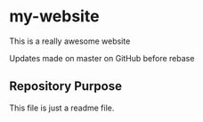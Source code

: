# my-website

This is a really awesome website

Updates made on master on GitHub before rebase

## Repository Purpose

This file is just a readme file.
